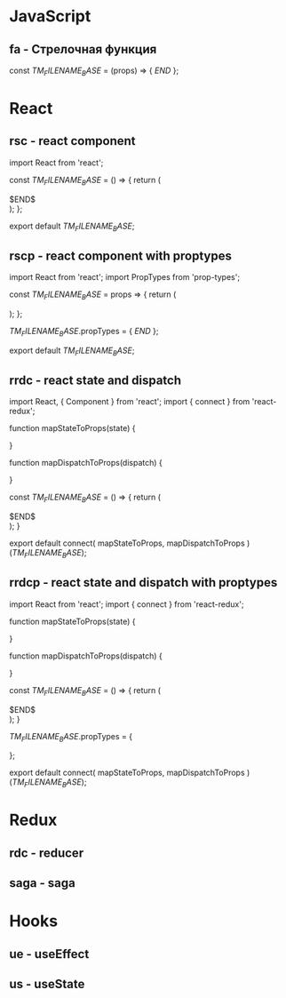# JavaScript 
## fa - Стрелочная функция 

const $TM_FILENAME_BASE$ = (props) => {
 $END$
};

# React
## rsc - react component 

import React from 'react';

const $TM_FILENAME_BASE$ = () => {
 return (
  <div>
   $END$
  </div>
 );
};

export default $TM_FILENAME_BASE$;

## rscp - react component with proptypes

import React from 'react';
import PropTypes from 'prop-types';

const $TM_FILENAME_BASE$ = props => {
 return (
  <div>
   
  </div>
 );
};

$TM_FILENAME_BASE$.propTypes = {
 $END$
};

export default $TM_FILENAME_BASE$;

## rrdc - react state and dispatch 

import React, { Component } from 'react';
import { connect } from 'react-redux';

function mapStateToProps(state) {

}

function mapDispatchToProps(dispatch) {

}

const $TM_FILENAME_BASE$ = () => {
  return (
   <div>
    $END$
   </div>
  );
}

export default connect(
 mapStateToProps,
 mapDispatchToProps
)($TM_FILENAME_BASE$);

## rrdcp - react state and dispatch with proptypes

import React from 'react';
import { connect } from 'react-redux';

function mapStateToProps(state) {

}

function mapDispatchToProps(dispatch) {

}

const $TM_FILENAME_BASE$ = () => {
  return (
   <div>
    $END$
   </div>
  );
}

$TM_FILENAME_BASE$.propTypes = {

};

export default connect(
 mapStateToProps,
 mapDispatchToProps
)($TM_FILENAME_BASE$);

# Redux
## rdc - reducer
## saga - saga

# Hooks
## ue - useEffect 
## us - useState 

